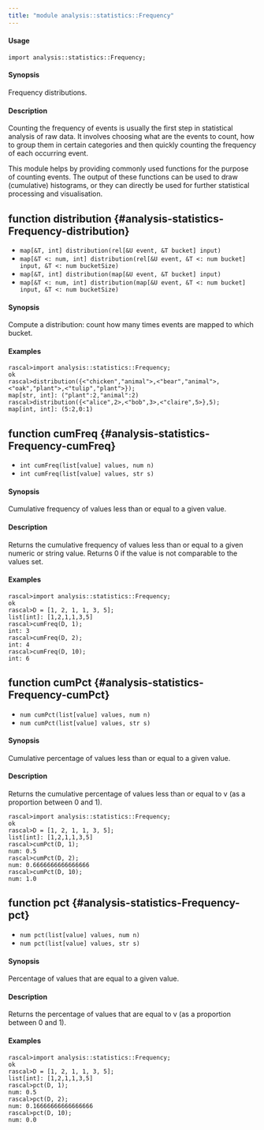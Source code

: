 ```yaml
---
title: "module analysis::statistics::Frequency"
---
```


#### Usage

`import analysis::statistics::Frequency;`

#### Synopsis

Frequency distributions.

#### Description

Counting the frequency of events is usually the first step in statistical analysis of raw data.
It involves choosing what are the events to count, how to group them in certain
categories and then quickly counting the frequency of each occurring event. 

This module helps by providing commonly used functions for the purpose of counting events.
The output of these functions can be used to draw (cumulative) histograms, or they can
directly be used for further statistical processing and visualisation. 

## function distribution {#analysis-statistics-Frequency-distribution}

* ``map[&T, int] distribution(rel[&U event, &T bucket] input)``
* ``map[&T <: num, int] distribution(rel[&U event, &T <: num bucket] input, &T <: num bucketSize)``
* ``map[&T, int] distribution(map[&U event, &T bucket] input)``
* ``map[&T <: num, int] distribution(map[&U event, &T <: num bucket] input, &T <: num bucketSize)``

#### Synopsis

Compute a distribution: count how many times events are mapped to which bucket.

#### Examples

```rascal-shell 
rascal>import analysis::statistics::Frequency;
ok
rascal>distribution({<"chicken","animal">,<"bear","animal">,<"oak","plant">,<"tulip","plant">});
map[str, int]: ("plant":2,"animal":2)
rascal>distribution({<"alice",2>,<"bob",3>,<"claire",5>},5);
map[int, int]: (5:2,0:1)
```

## function cumFreq {#analysis-statistics-Frequency-cumFreq}

* ``int cumFreq(list[value] values, num n)``
* ``int cumFreq(list[value] values, str s)``

#### Synopsis

Cumulative frequency of values less than or equal to a given value.

#### Description

Returns the cumulative frequency of values less than or equal to a given numeric or string value.
Returns 0 if the value is not comparable to the values set.

#### Examples

```rascal-shell 
rascal>import analysis::statistics::Frequency;
ok
rascal>D = [1, 2, 1, 1, 3, 5];
list[int]: [1,2,1,1,3,5]
rascal>cumFreq(D, 1);
int: 3
rascal>cumFreq(D, 2);
int: 4
rascal>cumFreq(D, 10);
int: 6
```

## function cumPct {#analysis-statistics-Frequency-cumPct}

* ``num cumPct(list[value] values, num n)``
* ``num cumPct(list[value] values, str s)``

#### Synopsis

Cumulative percentage of values less than or equal to a given value.

#### Description

Returns the cumulative percentage of values less than or equal to v (as a proportion between 0 and 1).

```rascal-shell 
rascal>import analysis::statistics::Frequency;
ok
rascal>D = [1, 2, 1, 1, 3, 5];
list[int]: [1,2,1,1,3,5]
rascal>cumPct(D, 1);
num: 0.5
rascal>cumPct(D, 2);
num: 0.6666666666666666
rascal>cumPct(D, 10);
num: 1.0
```

## function pct {#analysis-statistics-Frequency-pct}

* ``num pct(list[value] values, num n)``
* ``num pct(list[value] values, str s)``

#### Synopsis

Percentage of values that are equal to a given value.

#### Description

Returns the percentage of values that are equal to v (as a proportion between 0 and 1).
#### Examples

```rascal-shell 
rascal>import analysis::statistics::Frequency;
ok
rascal>D = [1, 2, 1, 1, 3, 5];
list[int]: [1,2,1,1,3,5]
rascal>pct(D, 1);
num: 0.5
rascal>pct(D, 2);
num: 0.16666666666666666
rascal>pct(D, 10);
num: 0.0
```

